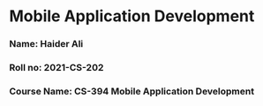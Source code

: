 # Mobile Application Development
### Name: Haider Ali
### Roll no: 2021-CS-202
### Course Name: CS-394 Mobile Application Development
